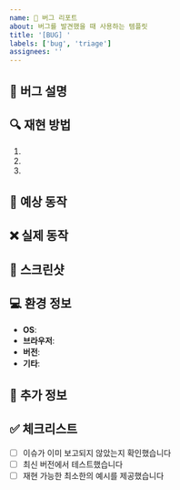 ```yaml
---
name: 🐛 버그 리포트
about: 버그를 발견했을 때 사용하는 템플릿
title: '[BUG] '
labels: ['bug', 'triage']
assignees: ''
---
```


## 🐛 버그 설명
<!-- 어떤 버그가 발생했는지 간단하게 설명해주세요 -->

## 🔍 재현 방법
<!-- 버그를 재현하는 단계를 설명해주세요 -->
1. 
2. 
3. 

## 📱 예상 동작
<!-- 정상적으로 동작했을 때의 결과를 설명해주세요 -->

## ❌ 실제 동작
<!-- 실제로 발생한 결과를 설명해주세요 -->

## 📸 스크린샷
<!-- 가능하다면 스크린샷을 첨부해주세요 -->

## 💻 환경 정보
- **OS**: 
- **브라우저**: 
- **버전**: 
- **기타**: 

## 📝 추가 정보
<!-- 버그와 관련된 추가 정보가 있다면 작성해주세요 -->

## ✅ 체크리스트
- [ ] 이슈가 이미 보고되지 않았는지 확인했습니다
- [ ] 최신 버전에서 테스트했습니다
- [ ] 재현 가능한 최소한의 예시를 제공했습니다
